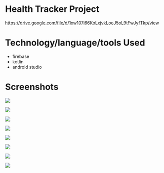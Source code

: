 # Health Tracker Project
https://drive.google.com/file/d/1xw107i66KoLxjvkLoeJ5oL9tFwJyfTkp/view

# Technology/language/tools Used 
 - firebase 
 - kotlin
 - android studio

# Screenshots

![](Screenshots/s1.jpeg)

![](Screenshots/s2.jpeg)

![](Screenshots/s3.jpeg)

![](Screenshots/s4.jpeg)

![](Screenshots/s5.jpeg)

![](Screenshots/s6.jpeg)

![](Screenshots/s7.jpeg)

![](Screenshots/s8.jpeg)
